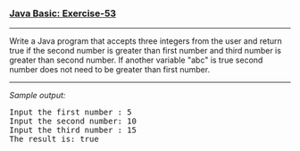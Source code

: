 ### [Java Basic: Exercise-53](https://www.w3resource.com/java-exercises/basic/java-basic-exercise-53.php)

***
<p>Write a Java program that accepts three integers from the user and return true if the second number is greater than first number and third number is greater than second number. If another variable "abc" is true second number does not need to be greater than first number.</p>

***
_Sample output:_
<pre class="output">Input the first number : 5                                             
Input the second number: 10                                            
Input the third number : 15                                            
The result is: true
</pre>